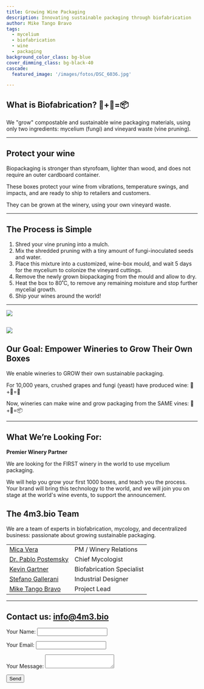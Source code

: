 ```yaml
---
title: Growing Wine Packaging
description: Innovating sustainable packaging through biofabrication
author: Mike Tango Bravo
tags:
  - mycelium
  - biofabrication
  - wine
  - packaging
background_color_class: bg-blue
cover_dimming_class: bg-black-40
cascade:
  featured_image: '/images/fotos/DSC_6036.jpg'

---
```


## What is Biofabrication? 🍄+🍇=📦

We "grow" compostable and sustainable wine packaging materials, using only two ingredients: mycelium (fungi) and vineyard waste (vine pruning).

---

## Protect your wine

Biopackaging is stronger than styrofoam, lighter than wood, and does not require an outer cardboard container. 

These boxes protect your wine from vibrations, temperature swings, and impacts, and are ready to ship to retailers and customers.

They can be grown at the winery, using your own vineyard waste.

---

## The Process is Simple

1. Shred your vine pruning into a mulch.
2. Mix the shredded pruning with a tiny amount of fungi-inoculated seeds and water.
3. Place this mixture into a customized, wine-box mould, and wait 5 days for the mycelium to colonize the vineyard cuttings. 
4. Remove the newly grown biopackaging from the mould and allow to dry.
5. Heat the box to 80˚C, to remove any remaining moisture and stop further mycelial growth.
6. Ship your wines around the world!

---


![](images/fotos/telegram-cloud-photo-size-1-5017394165876633091-y.jpg)

![](images/fotos/IMG_3297.JPG)
---

## Our Goal: Empower Wineries to Grow Their Own Boxes

We enable wineries to GROW their own sustainable packaging.

For 10,000 years, crushed grapes and fungi (yeast) have produced wine: 🍄+🍇=🍷

Now, wineries can make wine and grow packaging from the SAME vines: 🍄+🍇=📦

---

## What We’re Looking For:

**Premier Winery Partner**

We are looking for the FIRST winery in the world to use mycelium packaging. 

We will help you grow your first 1000 boxes, and teach you the process. Your brand will bring this technology to the world, and we will join you on stage at the world's wine events, to support the announcement.
## The 4m3.bio Team

We are a team of experts in biofabrication, mycology, and decentralized business: passionate about growing sustainable packaging.


|                                                                                    |                               |
| ---------------------------------------------------------------------------------- | ----------------------------- |
| [Mica Vera](https://www.linkedin.com/in/mica-vera-fernández-0b136a1/)          | PM / Winery Relations     |
| [Dr. Pablo Postemsky](https://www.linkedin.com/in/pablo-d-postemsky-70009896/) | Chief Mycologist          |
| [Kevin Gartner](https://youtu.be/dQw4w9WgXcQ?si=-2hPaneFe2LBzwxd)              | Biofabrication Specialist |
| [Stefano Gallerani ](https://www.linkedin.com/in/stefano-gallerani-8836001a0/) | Industrial Designer       |
| [Mike Tango Bravo](https://www.linkedin.com/in/barrowmike/)                    | Project Lead              |

---

## Contact us: info@4m3.bio

<form name="contact" method="POST" data-netlify="true">
  <input type="hidden" name="form-name" value="contact">
  <p><label>Your Name: <input type="text" name="name"></label></p>
  <p><label>Your Email: <input type="email" name="email"></label></p>
  <p><label>Your Message: <textarea name="message"></textarea></label></p>
  <p><button type="submit">Send</button></p>
</form>

